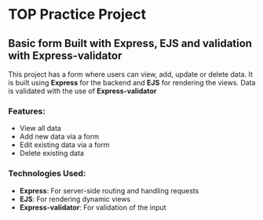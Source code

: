 # TOP Practice Project

## Basic form Built with Express, EJS and validation with Express-validator

This project has a form where users can view, add, update or delete data. It is built using **Express** for the backend and **EJS** for rendering the views. Data is validated with the use of **Express-validator**

### Features:

- View all data
- Add new data via a form
- Edit existing data via a form
- Delete existing data

### Technologies Used:

- **Express**: For server-side routing and handling requests
- **EJS**: For rendering dynamic views
- **Express-validator**: For validation of the input
